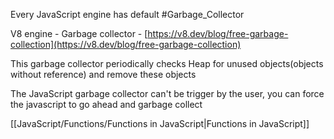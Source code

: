 
Every JavaScript engine has default #Garbage_Collector 

V8 engine - Garbage collector - [https://v8.dev/blog/free-garbage-collection](https://v8.dev/blog/free-garbage-collection)

This garbage collector periodically checks Heap for unused objects(objects without reference) and remove these objects 

The JavaScript garbage collector can't be trigger by the user, you can force the javascript to go ahead and garbage collect

[[JavaScript/Functions/Functions in JavaScript|Functions in JavaScript]]
